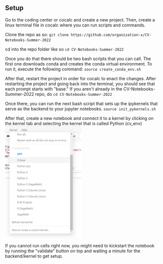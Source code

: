 ## Setup

Go to the coding center or cocalc and create a new project. Then, create a linux terminal file in cocalc where you can run scripts and commands.

Clone the repo as so:
`git clone https://github.com/organization-x/CV-Notebooks-Summer-2022`

cd into the repo folder like so
`cd CV-Notebooks-Summer-2022`

Once you do that there should be two bash scripts that you can call. The first one downloads conda and creates the conda virtual environment. To run it, execute the following command:
`source create_conda_env.sh`

After that, restart the project in order for cocalc to enact the changes. After restarting the project and going back into the terminal, you should see that each prompt starts with "base." If you aren't already in the CV-Notebooks-Summer-2022 repo, do
`cd CV-Notebooks-Summer-2022`

Once there, you can run the next bash script that sets up the ipykernels that serve as the backend to your jupyter notebooks. 
`source init_pykernels.sh`

After that, create a new notebook and connect it to a kernel by clicking on the kernel tab and selecting the kernel that is called Python (cv_env)
<img src="kernel_setup.png" width="250" />

If you cannot run cells right now, you might need to kickstart the notebook by running the "validate" button on top and waiting a minute for the backend/kernel to get setup. 